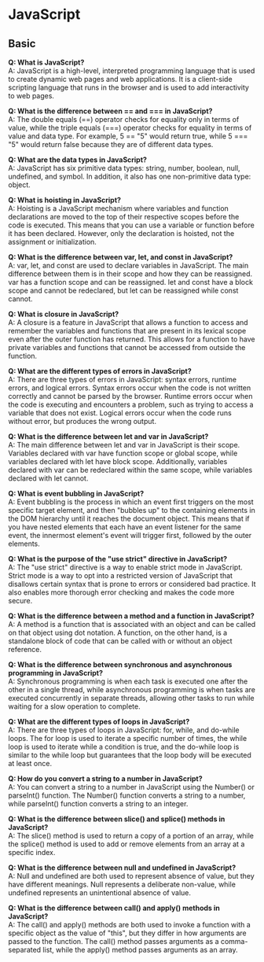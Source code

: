 # JavaScript
## Basic
**Q: What is JavaScript?**  
A: JavaScript is a high-level, interpreted programming language that is used to create dynamic web pages and web applications. It is a client-side scripting language that runs in the browser and is used to add interactivity to web pages.

**Q: What is the difference between == and === in JavaScript?**  
A: The double equals (==) operator checks for equality only in terms of value, while the triple equals (===) operator checks for equality in terms of value and data type. For example, 5 == "5" would return true, while 5 === "5" would return false because they are of different data types.

**Q: What are the data types in JavaScript?**  
A: JavaScript has six primitive data types: string, number, boolean, null, undefined, and symbol. In addition, it also has one non-primitive data type: object.

**Q: What is hoisting in JavaScript?**  
A: Hoisting is a JavaScript mechanism where variables and function declarations are moved to the top of their respective scopes before the code is executed. This means that you can use a variable or function before it has been declared. However, only the declaration is hoisted, not the assignment or initialization.

**Q: What is the difference between var, let, and const in JavaScript?**  
A: var, let, and const are used to declare variables in JavaScript. The main difference between them is in their scope and how they can be reassigned. var has a function scope and can be reassigned. let and const have a block scope and cannot be redeclared, but let can be reassigned while const cannot.

**Q: What is closure in JavaScript?**  
A: A closure is a feature in JavaScript that allows a function to access and remember the variables and functions that are present in its lexical scope even after the outer function has returned. This allows for a function to have private variables and functions that cannot be accessed from outside the function.

**Q: What are the different types of errors in JavaScript?**  
A: There are three types of errors in JavaScript: syntax errors, runtime errors, and logical errors. Syntax errors occur when the code is not written correctly and cannot be parsed by the browser. Runtime errors occur when the code is executing and encounters a problem, such as trying to access a variable that does not exist. Logical errors occur when the code runs without error, but produces the wrong output.

**Q: What is the difference between let and var in JavaScript?**  
A: The main difference between let and var in JavaScript is their scope. Variables declared with var have function scope or global scope, while variables declared with let have block scope. Additionally, variables declared with var can be redeclared within the same scope, while variables declared with let cannot.

**Q: What is event bubbling in JavaScript?**  
A: Event bubbling is the process in which an event first triggers on the most specific target element, and then "bubbles up" to the containing elements in the DOM hierarchy until it reaches the document object. This means that if you have nested elements that each have an event listener for the same event, the innermost element's event will trigger first, followed by the outer elements.

**Q: What is the purpose of the "use strict" directive in JavaScript?**  
A: The "use strict" directive is a way to enable strict mode in JavaScript. Strict mode is a way to opt into a restricted version of JavaScript that disallows certain syntax that is prone to errors or considered bad practice. It also enables more thorough error checking and makes the code more secure.

**Q: What is the difference between a method and a function in JavaScript?**  
A: A method is a function that is associated with an object and can be called on that object using dot notation. A function, on the other hand, is a standalone block of code that can be called with or without an object reference.

**Q: What is the difference between synchronous and asynchronous programming in JavaScript?**  
A: Synchronous programming is when each task is executed one after the other in a single thread, while asynchronous programming is when tasks are executed concurrently in separate threads, allowing other tasks to run while waiting for a slow operation to complete.

**Q: What are the different types of loops in JavaScript?**  
A: There are three types of loops in JavaScript: for, while, and do-while loops. The for loop is used to iterate a specific number of times, the while loop is used to iterate while a condition is true, and the do-while loop is similar to the while loop but guarantees that the loop body will be executed at least once.

**Q: How do you convert a string to a number in JavaScript?**  
A: You can convert a string to a number in JavaScript using the Number() or parseInt() function. The Number() function converts a string to a number, while parseInt() function converts a string to an integer.

**Q: What is the difference between slice() and splice() methods in JavaScript?**  
A: The slice() method is used to return a copy of a portion of an array, while the splice() method is used to add or remove elements from an array at a specific index.

**Q: What is the difference between null and undefined in JavaScript?**  
A: Null and undefined are both used to represent absence of value, but they have different meanings. Null represents a deliberate non-value, while undefined represents an unintentional absence of value.

**Q: What is the difference between call() and apply() methods in JavaScript?**  
A: The call() and apply() methods are both used to invoke a function with a specific object as the value of "this", but they differ in how arguments are passed to the function. The call() method passes arguments as a comma-separated list, while the apply() method passes arguments as an array.
